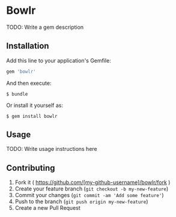 # Bowlr

TODO: Write a gem description

## Installation

Add this line to your application's Gemfile:

```ruby
gem 'bowlr'
```

And then execute:

    $ bundle

Or install it yourself as:

    $ gem install bowlr

## Usage

TODO: Write usage instructions here

## Contributing

1. Fork it ( https://github.com/[my-github-username]/bowlr/fork )
2. Create your feature branch (`git checkout -b my-new-feature`)
3. Commit your changes (`git commit -am 'Add some feature'`)
4. Push to the branch (`git push origin my-new-feature`)
5. Create a new Pull Request
